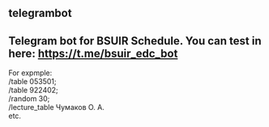 ## telegrambot 
Telegram bot for BSUIR Schedule. You can test in here: https://t.me/bsuir_edc_bot 
---
 For expmple: <br/>
/table 053501; <br/>
/table 922402; <br/>
/random 30;<br/>
/lecture_table Чумаков О. А.<br/> etc.
